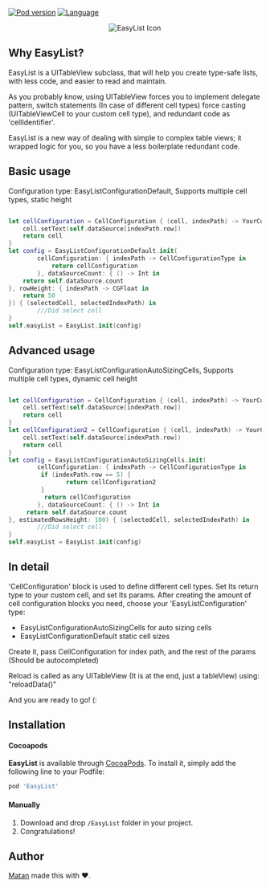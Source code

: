 

[![Pod version](https://img.shields.io/cocoapods/v/EasyList.svg?style=flat)](http://cocoadocs.org/docsets/EasyList)
[![Language](https://img.shields.io/badge/language-swift-orange.svg?style=flat)](https://developer.apple.com/swift)

<p align = "center"><img src="https://i.imgur.com/GlCRkUL.png" alt="EasyList Icon"/></p>


## Why EasyList?


EasyList is a UITableView subclass, that will help you create type-safe lists, with less code, and easier to read and maintain.

As you probably know, using UITableView forces you to implement delegate pattern, switch statements (In case of different cell types) force casting (UITableViewCell to your custom cell type), and redundant code as 'cellIdentifier'.

EasyList is a new way of dealing with simple to complex table views; it wrapped logic for you, so you have a less boilerplate redundant code.

## Basic usage
Configuration type: EasyListConfigurationDefault, Supports multiple cell types, static height

```Swift

let cellConfiguration = CellConfiguration { (cell, indexPath) -> YourCustomCell in
    cell.setText(self.dataSource[indexPath.row])
    return cell
}
let config = EasyListConfigurationDefault.init(
        cellConfiguration: { indexPath -> CellConfigurationType in
            return cellConfiguration
        }, dataSourceCount: { () -> Int in
    return self.dataSource.count
}, rowHeight: { indexPath -> CGFloat in
    return 50
}) { (selectedCell, selectedIndexPath) in
        ///Did select cell
}
self.easyList = EasyList.init(config)

```

## Advanced usage
Configuration type: EasyListConfigurationAutoSizingCells, Supports multiple cell types, dynamic cell height

```Swift

let cellConfiguration = CellConfiguration { (cell, indexPath) -> YourCustomCell in
    cell.setText(self.dataSource[indexPath.row])
    return cell
}
let cellConfiguration2 = CellConfiguration { (cell, indexPath) -> YourCustomCellWithDinamicSize in
    cell.setText(self.dataSource[indexPath.row])
    return cell
}
let config = EasyListConfigurationAutoSizingCells.init(
        cellConfiguration: { indexPath -> CellConfigurationType in
         if (indexPath.row == 5) {
                return cellConfiguration2
         }
          return cellConfiguration 
        }, dataSourceCount: { () -> Int in
     return self.dataSource.count
}, estimatedRowsHeight: 100) { (selectedCell, selectedIndexPath) in
        ///Did select cell
}
self.easyList = EasyList.init(config)

```

## In detail

'CellConfiguration' block is used to define different cell types.
Set Its return type to your custom cell, and set Its params.
After creating the amount of cell configuration blocks you need, choose your 'EasyListConfiguration' type:
- EasyListConfigurationAutoSizingCells for auto sizing cells
- EasyListConfigurationDefault static cell sizes

Create it, pass CellConfiguration for index path, and the rest of the params (Should be autocompleted)

Reload is called as any UITableView (It is at the end, just a tableView) using: "reloadData()"

And you are ready to go! (:

## Installation

#### Cocoapods
**EasyList** is available through [CocoaPods](http://cocoapods.org). To install
it, simply add the following line to your Podfile:

```ruby
pod 'EasyList'
```

#### Manually
1. Download and drop ```/EasyList``` folder in your project.  
2. Congratulations!  

## Author

[Matan](https://github.com/mcmatan) made this with ❤️.

